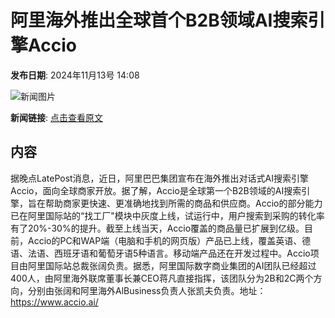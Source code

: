 # 阿里海外推出全球首个B2B领域AI搜索引擎Accio

**发布日期**: 2024年11月13号 14:08

![新闻图片](https://pic.chinaz.com/picmap/thumb/201903211522554374_2.jpg)

**新闻链接**: [点击查看原文](https://www.aibase.com/zh/news/13202)

## 内容

据晚点LatePost消息，近日，阿里巴巴集团宣布在海外推出对话式AI搜索引擎Accio，面向全球商家开放。据了解，Accio是全球第一个B2B领域的AI搜索引擎，旨在帮助商家更快速、更准确地找到所需的商品和供应商。Accio的部分能力已在阿里国际站的“找工厂"模块中灰度上线，试运行中，用户搜索到采购的转化率有了20%-30%的提升。截至上线当天，Accio覆盖的商品量已扩展到亿级。目前，Accio的PC和WAP端（电脑和手机的网页版）产品已上线，覆盖英语、德语、法语、西班牙语和葡萄牙语5种语言。移动端产品还在开发过程中。Accio项目由阿里国际站总裁张阔负责。据悉，阿里国际数字商业集团的AI团队已经超过400人，由阿里海外联席董事长兼CEO蒋凡直接指挥，该团队分为2B和2C两个方向，分别由张阔和阿里海外AlBusiness负责人张凯夫负责。地址：https://www.accio.ai/
